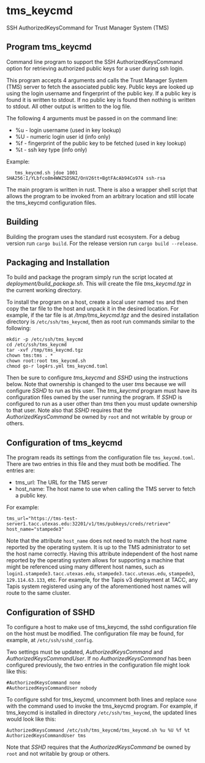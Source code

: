 # tms_keycmd

SSH AuthorizedKeysCommand for Trust Manager System (TMS)

## Program tms_keycmd

Command line program to support the SSH AuthorizedKeysCommand option for
retrieving authorized public keys for a user during ssh login.
 
This program accepts 4 arguments and calls the Trust Manager System (TMS)
server to fetch the associated public key. Public keys are looked up using
the login username and fingerprint of the public key.
If a public key is found it is written to stdout.
If no public key is found then nothing is written to stdout.
All other output is written to the log file.

The following 4 arguments must be passed in on the command line:

 - %u - login username (used in key lookup)
 - %U - numeric login user id (info only)
 - %f - fingerprint of the public key to be fetched (used in key lookup)
 - %t - ssh key type (info only)

Example:

```
   tms_keycmd.sh jdoe 1001 SHA256:I/YLbfco8m4WWZSDSNZ/OnV26tt+BgtFAcAb94Co974 ssh-rsa
```

The main program is written in rust. There is also a wrapper shell script that allows
the program to be invoked from an arbitrary location and still locate the tms_keycmd
configuration files.

## Building

Building the program uses the standard rust ecosystem. For a debug version run
``cargo build``. For the release version run ``cargo build --release``.

## Packaging and Installation

To build and package the program simply run the script located at *deployment/build_package.sh*.
This will create the file *tms_keycmd.tgz* in the current working directory.

To install the program on a host, create a local user named ``tms`` and then
copy the tar file to the host and unpack it in the desired location.
For example, if the tar file is at */tmp/tms_keycmd.tgz* and the desired installation directory is
``/etc/ssh/tms_keycmd``, then as root run commands similar to the following:

```
mkdir -p /etc/ssh/tms_keycmd
cd /etc/ssh/tms_keycmd
tar -xvf /tmp/tms_keycmd.tgz
chown tms:tms . *
chown root:root tms_keycmd.sh
chmod go-r log4rs.yml tms_keycmd.toml
```

Then be sure to configure *tms_keycmd* and *SSHD* using the instructions below.
Note that ownership is changed to the user *tms* because we will configure *SSHD* to run as this user.
The *tms_keycmd* program must have its configuration files owned by the user running the program.
If *SSHD* is configured to run as a user other than *tms* then you must update ownership to that user.
Note also that *SSHD* requires that the *AuthorizedKeysCommand* be owned by ``root`` and not writable by
group or others.

## Configuration of tms_keycmd

The program reads its settings from the configuration file ``tms_keycmd.toml``.
There are two entries in this file and they must both be modified. The entries
are:

- tms_url: The URL for the TMS server
- host_name: The host name to use when calling the TMS server to fetch a public key.

For example:

```
tms_url="https://tms-test-server1.tacc.utexas.edu:32201/v1/tms/pubkeys/creds/retrieve"
host_name="stampede3"
```

Note that the attribute ``host_name`` does not need to match the host name reported
by the operating system. It is up to the TMS administrator to set the host name
correctly. Having this attribute independent of the host name reported by the
operating system allows for supporting a machine that might be referenced using
many different host names, such as ``login1.stampede3.tacc.utexas.edu``,
``stampede3.tacc.utexas.edu``, ``stampede3``, ``129.114.63.133``, etc.
For example, for the Tapis v3 deployment at TACC, any Tapis system registered using
any of the aforementioned host names will route to the same cluster.

## Configuration of SSHD

To configure a host to make use of tms_keycmd, the sshd configuration file on
the host must be modified. The configuration file may be found, for example,
at ``/etc/ssh/sshd_config``.

Two settings must be updated, *AuthorizedKeysCommand* and *AuthorizedKeysCommandUser*.
If no *AuthorizedKeysCommand* has been configured previously, the two entries in the
configuration file might look like this:

```
#AuthorizedKeysCommand none
#AuthorizedKeysCommandUser nobody
```

To configure sshd for tms_keycmd, uncomment both lines and replace ``none`` with the
command used to invoke the tms_keycmd program. For example, if tms_keycmd is installed
in directory ``/etc/ssh/tms_keycmd``, the updated lines would look like this:

```
AuthorizedKeysCommand /etc/ssh/tms_keycmd/tms_keycmd.sh %u %U %f %t
AuthorizedKeysCommandUser tms
```

Note that *SSHD* requires that the *AuthorizedKeysCommand* be owned by ``root`` and not writable by
group or others.
